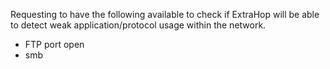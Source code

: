 
Requesting to have the following available to check if ExtraHop will be able to detect weak application/protocol usage within the network. 

- FTP port open
- smb

